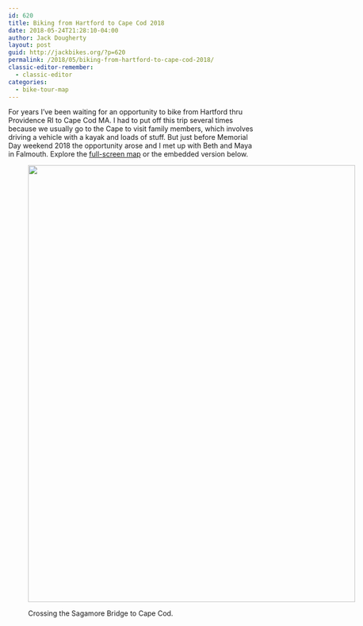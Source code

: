 ```yaml
---
id: 620
title: Biking from Hartford to Cape Cod 2018
date: 2018-05-24T21:28:10-04:00
author: Jack Dougherty
layout: post
guid: http://jackbikes.org/?p=620
permalink: /2018/05/biking-from-hartford-to-cape-cod-2018/
classic-editor-remember:
  - classic-editor
categories:
  - bike-tour-map
---
```

For years I&#8217;ve been waiting for an opportunity to bike from Hartford thru Providence RI to Cape Cod MA. I had to put off this trip several times because we usually go to the Cape to visit family members, which involves driving a vehicle with a kayak and loads of stuff. But just before Memorial Day weekend 2018 the opportunity arose and I met up with Beth and Maya in Falmouth. Explore the [full-screen map](https://jackdougherty.github.io/bikemapcode/#8/41.818/-71.607) or the embedded version below.

<!-- iframe plugin v.4.4 wordpress.org/plugins/iframe/ --><figure id="attachment_630" aria-describedby="caption-attachment-630" style="width: 660px" class="wp-caption alignnone">

[<img class="size-large wp-image-630" src="https://jackbikes.org/wp-content/uploads/2018/05/2018-05-25-CapeCodBridge-e1559876050977-768x1024.jpg" alt="" width="660" height="880" srcset="https://jackbikes.org/wp-content/uploads/2018/05/2018-05-25-CapeCodBridge-e1559876050977-768x1024.jpg 768w, https://jackbikes.org/wp-content/uploads/2018/05/2018-05-25-CapeCodBridge-e1559876050977-225x300.jpg 225w, https://jackbikes.org/wp-content/uploads/2018/05/2018-05-25-CapeCodBridge-e1559876050977.jpg 960w" sizes="(max-width: 660px) 100vw, 660px" />](https://jackbikes.org/wp-content/uploads/2018/05/2018-05-25-CapeCodBridge-e1559876050977.jpg)<figcaption id="caption-attachment-630" class="wp-caption-text">Crossing the Sagamore Bridge to Cape Cod.</figcaption></figure>